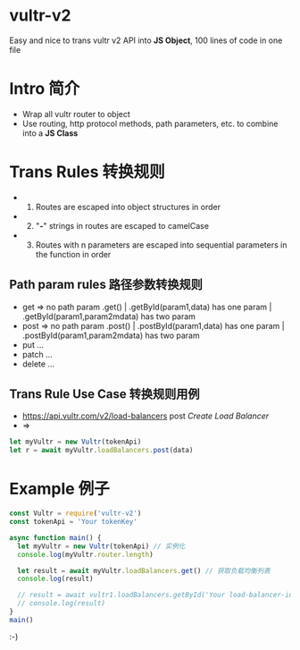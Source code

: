 # vultr-v2

Easy and nice to trans vultr v2 API into **JS Object**, 100 lines of code in one file

# Intro 简介

- Wrap all vultr router to object
- Use routing, http protocol methods, path parameters, etc. to combine into a **JS Class**

# Trans Rules 转换规则

- 1. Routes are escaped into object structures in order
- 2. "**-**" strings in routes are escaped to camelCase
- 3. Routes with n parameters are escaped into sequential parameters in the function in order

## Path param rules 路径参数转换规则

- get => no path param .get() | .getById(param1,data) has one param | .getById(param1,param2mdata) has two param
- post => no path param .post() | .postById(param1,data) has one param | .postById(param1,param2mdata) has two param
- put ...
- patch ...
- delete ...

## Trans Rule Use Case 转换规则用例

- https://api.vultr.com/v2/load-balancers post _Create Load Balancer_
- =>

```js
let myVultr = new Vultr(tokenApi)
let r = await myVultr.loadBalancers.post(data)
```

# Example 例子

```js
const Vultr = require('vultr-v2')
const tokenApi = 'Your tokenKey'

async function main() {
  let myVultr = new Vultr(tokenApi) // 实例化
  console.log(myVultr.router.length)

  let result = await myVultr.loadBalancers.get() // 获取负载均衡列表
  console.log(result)

  // result = await vultr1.loadBalancers.getById('Your load-balancer-id') // 获取负载均衡详情
  // console.log(result)
}
main()
```

:-)
